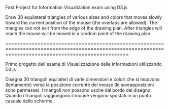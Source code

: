 First Project for Information Visualization exam using D3.js

Draw 30 equilateral triangles of various sizes and colors that moves slowly toward the current position of the mouse (the overlaps are allowed). 
The triangles can not exit from the edge of the drawing plan. 
After triangles will reach the mouse will be moved in a random point of the drawing plan.

======================================================================================================================================================

Primo progetto dell'esame di Visualizzazione delle informazioni utilizzando D3.js

Disegna 30 triangoli equilateri di varie dimensioni e colori che si muovono (lentamente) verso la posizione 
corrente del mouse (le sovrapposizioni sono permesse). 
I triangoli non possono uscire dal bordo del disegno. 
Quando i triangoli raggiungono il mouse vengono spostati in un punto casuale dello schermo.

